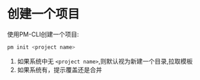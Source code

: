 # 创建一个项目

使用PM-CLI创建一个项目:

```bash
pm init <project name>
```

1. 如果系统中无 `<project name>`,则默认视为新建一个目录,拉取模板
2. 如果系统有，提示覆盖还是合并